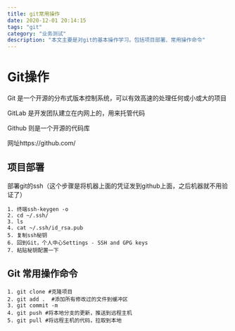 ```yaml
---
title: git常用操作
date: 2020-12-01 20:14:15
tags: "git"
category: "业务测试"
description: "本文主要是对git的基本操作学习，包括项目部署、常用操作命令"
---
```

# Git操作

Git 是一个开源的分布式版本控制系统，可以有效高速的处理任何或小或大的项目

GitLab 是开发团队建立在内网上的，用来托管代码

Github 则是一个开源的代码库

网址https://github.com/

## 项目部署

部署git的ssh（这个步骤是将机器上面的凭证发到github上面，之后机器就不用验证了）

```
1. 终端ssh-keygen -o
2. cd ~/.ssh/
3. ls
4. cat ~/.ssh/id_rsa.pub
5. 复制ssh秘钥
6. 回到Git，个人中心Settings - SSH and GPG keys
7. 粘贴秘钥配置一下
```
## Git 常用操作命令

```
1. git clone #克隆项目
2. git add .  #添加所有修改过的文件到缓冲区
3. git commit -m
4. git push #将本地分支的更新，推送到远程主机
5. git pull #将远程主机的代码，拉取到本地




```